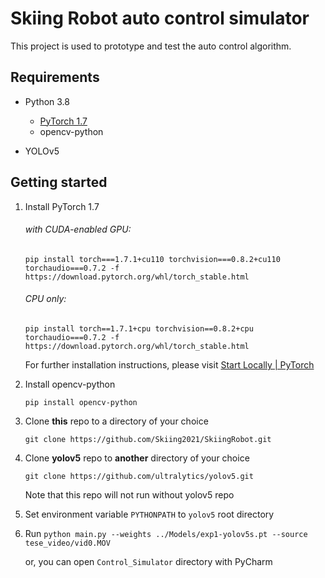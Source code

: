 # Skiing Robot auto control simulator

This project is used to prototype and test the auto control algorithm.

## Requirements

- Python 3.8
  - [PyTorch 1.7](https://pytorch.org/get-started/locally/)
  - opencv-python

- YOLOv5

  

## Getting started

1. Install PyTorch 1.7

   ###### with CUDA-enabled GPU:

   ```shell
   pip install torch===1.7.1+cu110 torchvision===0.8.2+cu110 torchaudio===0.7.2 -f https://download.pytorch.org/whl/torch_stable.html
   ```

   ###### CPU only:

   ```shell
   pip install torch==1.7.1+cpu torchvision==0.8.2+cpu torchaudio===0.7.2 -f https://download.pytorch.org/whl/torch_stable.html
   ```

   For further installation instructions, please visit [Start Locally | PyTorch](https://pytorch.org/get-started/locally/)

   

2. Install opencv-python

   ```shell
   pip install opencv-python
   ```



3. Clone **this** repo to a directory of your choice

    ```shell
    git clone https://github.com/Skiing2021/SkiingRobot.git
    ```

4. Clone **yolov5** repo to **another** directory of your choice

    ```shell
    git clone https://github.com/ultralytics/yolov5.git
    ```

    Note that this repo will not run without yolov5 repo



5. Set environment variable `PYTHONPATH` to `yolov5` root directory


6. Run `python main.py --weights ../Models/exp1-yolov5s.pt --source tese_video/vid0.MOV` 

   or, you can open `Control_Simulator` directory with PyCharm